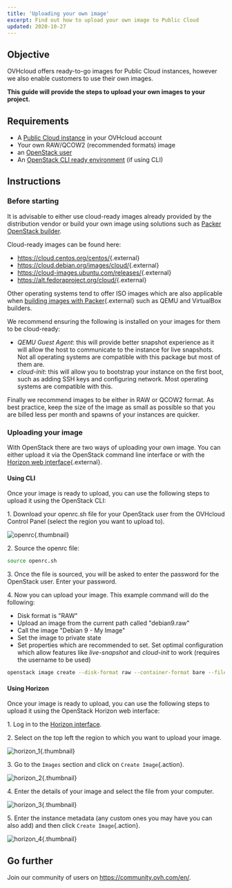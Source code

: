 ```yaml
---
title: 'Uploading your own image'
excerpt: Find out how to upload your own image to Public Cloud
updated: 2020-10-27
---
```


## Objective

OVHcloud offers ready-to-go images for Public Cloud instances, however we also enable customers to use their own images.

**This guide will provide the steps to upload your own images to your project.**

## Requirements

- A [Public Cloud instance](/pages/public_cloud/compute/public-cloud-first-steps#step-3-creating-an-instance) in your OVHcloud account
- Your own RAW/QCOW2 (recommended formats) image 
- an [OpenStack user](/pages/public_cloud/compute/create_and_delete_a_user) 
- An [OpenStack CLI ready environment](/pages/public_cloud/compute/prepare_the_environment_for_using_the_openstack_api) (if using CLI)

## Instructions

### Before starting

It is advisable to either use cloud-ready images already provided by the distribution vendor or build your own image using solutions such as [Packer OpenStack builder](/pages/public_cloud/compute/create_image_from_existing_image_with_packer).

Cloud-ready images can be found here:

- <https://cloud.centos.org/centos/>{.external}
- <https://cloud.debian.org/images/cloud/>{.external}
- <https://cloud-images.ubuntu.com/releases/>{.external}
- <https://alt.fedoraproject.org/cloud/>{.external}

Other operating systems tend to offer ISO images which are also applicable when [building images with Packer](https://www.packer.io/docs/builders){.external} such as QEMU and VirtualBox builders.

We recommend ensuring the following is installed on your images for them to be cloud-ready:

- *QEMU Guest Agent*: this will provide better snapshot experience as it will allow the host to communicate to the instance for live snapshots. Not all operating systems are compatible with this package but most of them are.
- *cloud-init*: this will allow you to bootstrap your instance on the first boot, such as adding SSH keys and configuring network. Most operating systems are compatible with this.

Finally we recommend images to be either in RAW or QCOW2 format. As best practice, keep the size of the image as small as possible so that you are billed less per month and spawns of your instances are quicker.

### Uploading your image

With OpenStack there are two ways of uploading your own image. You can either upload it via the OpenStack command line interface or with the [Horizon web interface](https://horizon.cloud.ovh.net/auth/login/){.external}.

#### Using CLI

Once your image is ready to upload, you can use the following steps to upload it using the OpenStack CLI:

1\. Download your openrc.sh file for your OpenStack user from the OVHcloud Control Panel (select the region you want to upload to).

![openrc](images/openrc_file.png){.thumbnail}

2\. Source the openrc file:

```sh
source openrc.sh
```

3\. Once the file is sourced, you will be asked to enter the password for the OpenStack user. Enter your password.

4\. Now you can upload your image. This example command will do the following:

- Disk format is "RAW"
- Upload an image from the current path called "debian9.raw"
- Call the image "Debian 9 - My Image"
- Set the image to private state
- Set properties which are recommended to set. Set optimal configuration which allow features like *live-snapshot* and *cloud-init* to work (requires the username to be used)

```sh
openstack image create --disk-format raw --container-format bare --file debian9.raw "Debian 9 - My Image" --private --property distribution=debian --property hw_disk_bus=scsi --property hw_scsi_model=virtio-scsi --property hw_qemu_guest_agent=yes --property image_original_user=debian
```

#### Using Horizon

Once your image is ready to upload, you can use the following steps to upload it using the OpenStack Horizon web interface:

1\. Log in to the [Horizon interface](https://horizon.cloud.ovh.net/auth/login/).

2\. Select on the top left the region to which you want to upload your image.

![horizon_1](images/horizon_1.png){.thumbnail}

3\. Go to the `Images` section and click on `Create Image`{.action}.

![horizon_2](images/horizon_2.png){.thumbnail}

4\. Enter the details of your image and select the file from your computer.

![horizon_3](images/horizon_3.png){.thumbnail}

5\. Enter the instance metadata (any custom ones you may have you can also add) and then click `Create Image`{.action}.

![horizon_4](images/horizon_4.png){.thumbnail}

## Go further

Join our community of users on <https://community.ovh.com/en/>.
